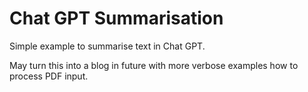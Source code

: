 # Chat GPT Summarisation

Simple example to summarise text in Chat GPT.

May turn this into a blog in future with more verbose
examples how to process PDF input.